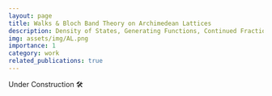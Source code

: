 ```yaml
---
layout: page
title: Walks & Bloch Band Theory on Archimedean Lattices
description: Density of States, Generating Functions, Continued Fraction
img: assets/img/AL.png
importance: 1
category: work
related_publications: true
---
```


Under Construction 🛠️
